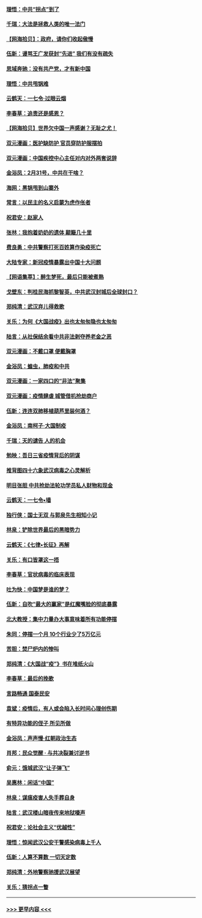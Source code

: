 #### [理悟：中共“拐点”到了](../pages/nsc993/n11928496.md?t=03101232) 
#### [千瑞：大法是拯救人类的唯一法门](../pages/nsc993/n11927637.md?t=03101232) 
#### [【网海拾贝】：政府，请你们收起傲慢](../pages/nsc993/n11926932.md?t=03101232) 
#### [伍新：谩骂王广发获封“先进” 我们有没有疏失](../pages/nsc993/n11926101.md?t=03101232) 
#### [思域奔驰：没有共产党，才有新中国](../pages/nsc993/n11926058.md?t=03101232) 
#### [理悟：中共甩锅难](../pages/nsc993/n11925355.md?t=03101232) 
#### [云鹤天：一七令·过眼云烟](../pages/nsc993/n11925284.md?t=03101232) 
#### [李春草：追责还是感恩？](../pages/nsc993/n11925274.md?t=03101232) 
#### [【网海拾贝】世界欠中国一声感谢？无耻之尤！](../pages/nsc993/n11925239.md?t=03101232) 
#### [双元漫画：医护缺防护 官员穿防护服摆拍](../pages/nsc993/n11923899.md?t=03101232) 
#### [双元漫画：中国疾控中心主任对内对外两套说辞](../pages/nsc993/n11921994.md?t=03101232) 
#### [金浴凤：2月31号，中共在干啥？](../pages/nsc993/n11922706.md?t=03101232) 
#### [海网：黑锅甩到山寨外](../pages/nsc993/n11922688.md?t=03101232) 
#### [常言：以民主的名义启蒙为虎作伥者](../pages/nsc993/n11922217.md?t=03101232) 
#### [祝君安：赵家人](../pages/nsc993/n11922209.md?t=03101232) 
#### [张林：我抱着奶奶的遗体 颠簸几十里](../pages/nsc993/n11920945.md?t=03101232) 
#### [费良勇：中共警察打死百姓算作染疫死亡](../pages/nsc993/n11919264.md?t=03101232) 
#### [大陆专家：新冠疫情暴露出中国十大问题](../pages/nsc993/n11919187.md?t=03101232) 
#### [【网语集萃】：醉生梦死，最后只能被煮熟](../pages/nsc993/n11918994.md?t=03101232) 
#### [戈壁东：判桂民海抓黎智英，中共武汉封城后全球封口？](../pages/nsc993/n11917982.md?t=03101232) 
#### [郑纯清：武汉弃儿得救歌](../pages/nsc993/n11917881.md?t=03101232) 
#### [关乐：为何《大国战疫》出也太匆匆隐也太匆匆](../pages/nsc993/n11917792.md?t=03101232) 
#### [陆言：从社保结余看中共非法剥夺养老金之恶](../pages/nsc993/n11917084.md?t=03101232) 
#### [双元漫画：不戴口罩 便戴胸罩](../pages/nsc993/n11916447.md?t=03101232) 
#### [金浴凤：蝗虫，肺疫和中共](../pages/nsc993/n11916904.md?t=03101232) 
#### [双元漫画：一家四口的“非法”聚集](../pages/nsc993/n11916378.md?t=03101232) 
#### [双元漫画：疫情肆虐 城管借机抢劫商户](../pages/nsc993/n11916310.md?t=03101232) 
#### [伍新：连连双肺移植葫芦里装何酒？](../pages/nsc993/n11913667.md?t=03101232) 
#### [金浴凤：南柯子·大国制疫](../pages/nsc993/n11913657.md?t=03101232) 
#### [千瑞：天的谴告  人的机会](../pages/nsc993/n11913309.md?t=03101232) 
#### [勉映：吾日三省疫情背后的阴谋](../pages/nsc993/n11913079.md?t=03101232) 
#### [推背图四十六象武汉病毒之心灵解析](../pages/nsc993/n11911761.md?t=03101232) 
#### [明目张胆 中共抢劫法轮功学员私人财物和现金](../pages/nsc993/n11910262.md?t=03101232) 
#### [云鹤天：一七令▪墙](../pages/nsc993/n11910627.md?t=03101232) 
#### [独行侠：国士无双 与郭泉先生相知小记](../pages/nsc993/n11910613.md?t=03101232) 
#### [林泉：铲除世界最后的黑暗势力](../pages/nsc993/n11909320.md?t=03101232) 
#### [云鹤天：《七律▪长征》再解](../pages/nsc993/n11909327.md?t=03101232) 
#### [关乐：有口皆罩这一捂](../pages/nsc993/n11908393.md?t=03101232) 
#### [李春草：官状病毒的临床表现](../pages/nsc993/n11908339.md?t=03101232) 
#### [吐为快：中国梦是谁的梦？](../pages/nsc993/n11906564.md?t=03101232) 
#### [伍新：自吹“最大的赢家”是红魔嘴脸的彻底暴露](../pages/nsc993/n11906407.md?t=03101232) 
#### [北大教授：集中力量办大事意味着所有功能停摆](../pages/nsc993/n11904800.md?t=03101232) 
#### [朱同：停摆一个月 10个行业少了5万亿元](../pages/nsc993/n11904498.md?t=03101232) 
#### [苦胆：焚尸炉内的惨叫](../pages/nsc993/n11904479.md?t=03101232) 
#### [郑纯清：《大国战“疫”》书在堆纸火山](../pages/nsc993/n11904450.md?t=03101232) 
#### [李春草：最后的挽歌](../pages/nsc993/n11904441.md?t=03101232) 
#### [言路畅通 国泰民安](../pages/nsc993/n11904222.md?t=03101232) 
#### [袁斌：疫情后，有人或会陷入长时间心理创伤期](../pages/nsc993/n11901514.md?t=03101232) 
#### [有特异功能的侄子 所见所做](../pages/nsc993/n11901154.md?t=03101232) 
#### [金浴凤：声声慢‧红朝政治生态](../pages/nsc993/n11899553.md?t=03101232) 
#### [肖邦：民众觉醒 · 与共决裂兼讨逆书](../pages/nsc993/n11898435.md?t=03101232) 
#### [俞元：饿城武汉“让子弹飞”](../pages/nsc993/n11898344.md?t=03101232) 
#### [吴惠林：闲话“中国”](../pages/nsc993/n11898182.md?t=03101232) 
#### [林泉：谋瘟疫害人失手葬自身](../pages/nsc993/n11897892.md?t=03101232) 
#### [陆言：武汉楼山暗夜传来地狱嚎声](../pages/nsc993/n11897033.md?t=03101232) 
#### [祝君安：论社会主义“优越性”](../pages/nsc993/n11897005.md?t=03101232) 
#### [理悟：惊闻武汉公安干警感染病毒上千人](../pages/nsc993/n11896947.md?t=03101232) 
#### [伍新：人算不算数 一切天定数](../pages/nsc993/n11893372.md?t=03101232) 
#### [郑纯清：外地警察驰援武汉展望](../pages/nsc993/n11893115.md?t=03101232) 
#### [关乐：猜拐点一瞥](../pages/nsc993/n11893020.md?t=03101232) 

----
#### [ >>> 更早内容 <<< ](../indexes/nsc993-earlier.md)
